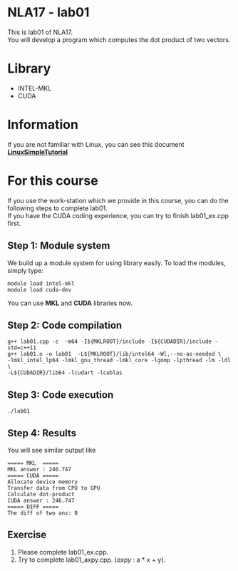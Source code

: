 # NLA17 - lab01
This is lab01 of NLA17.  
You will develop a program which computes the dot product of two vectors.  

# Library
- INTEL-MKL
- CUDA

# Information
If you are not familiar with Linux, you can see this document [__LinuxSimpleTutorial__](../LinuxSimpleTutorial.md)

# For this course
If you use the work-station which we provide in this course, you can do 
the following steps to complete lab01.  
If you have the CUDA coding experience, you can try to finish lab01_ex.cpp first.
## Step 1: Module system
We build up a module system for using library easily.
To load the modules, simply type:
```
module load intel-mkl
module load cuda-dev
```
You can use __MKL__ and __CUDA__ libraries now.
## Step 2: Code compilation
```
g++ lab01.cpp -c  -m64 -I${MKLROOT}/include -I${CUDADIR}/include -std=c++11
g++ lab01.o -o lab01  -L${MKLROOT}/lib/intel64 -Wl,--no-as-needed \
-lmkl_intel_lp64 -lmkl_gnu_thread -lmkl_core -lgomp -lpthread -lm -ldl \
-L${CUDADIR}/lib64 -lcudart -lcublas
```
## Step 3: Code execution
```
./lab01
```
## Step 4: Results
You will see similar output like
```
===== MKL  =====
MKL answer : 246.747 
===== CUDA =====
Allocate device memory
Transfer data from CPU to GPU
Calculate dot-product
CUDA answer : 246.747
===== DIFF =====
The diff of two ans: 0
```
## Exercise
1. Please complete lab01_ex.cpp.
2. Try to complete lab01_axpy.cpp. (*axpy* : a * x + y).
